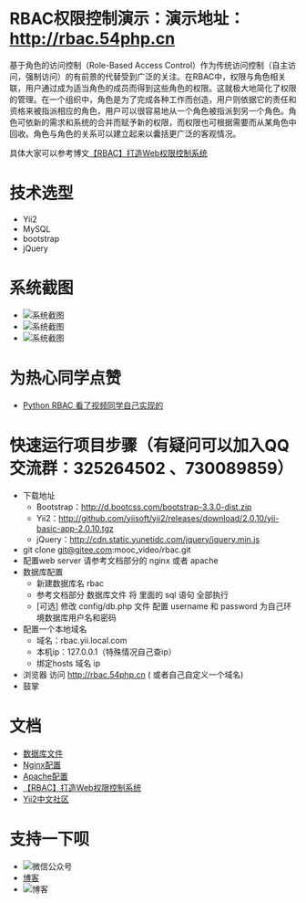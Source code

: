 RBAC权限控制演示：演示地址：http://rbac.54php.cn
================
基于角色的访问控制（Role-Based Access Control）作为传统访问控制（自主访问，强制访问）的有前景的代替受到广泛的关注。在RBAC中，权限与角色相关联，用户通过成为适当角色的成员而得到这些角色的权限。这就极大地简化了权限的管理。在一个组织中，角色是为了完成各种工作而创造，用户则依据它的责任和资格来被指派相应的角色，用户可以很容易地从一个角色被指派到另一个角色。角色可依新的需求和系统的合并而赋予新的权限，而权限也可根据需要而从某角色中回收。角色与角色的关系可以建立起来以囊括更广泛的客观情况。

具体大家可以参考博文[【RBAC】打造Web权限控制系统](http://www.54php.cn/default/42.html)

技术选型
============
* Yii2
* MySQL
* bootstrap
* jQuery

系统截图
====
* ![系统截图](http://cdn.pic1.54php.cn/20161118/14cd34d289c5e5a5fc4adf3b9d1526f4.jpg?imageView/2/w/900)
* ![系统截图](http://cdn.pic1.54php.cn/20161118/97c5ed7df95ae24d1c592d0adb294249.jpg?imageView/2/w/900)
* ![系统截图](http://cdn.pic1.54php.cn/20161118/74cc1b6800630a9ac374c5c963f6433b.jpg?imageView/2/w/900)

为热心同学点赞
===============
* [Python RBAC 看了视频同学自己实现的](https://github.com/gaoyaxing24/RBAC)

快速运行项目步骤（有疑问可以加入QQ交流群：325264502 、730089859）
==================================
* 下载地址
    * Bootstrap：http://d.bootcss.com/bootstrap-3.3.0-dist.zip
    * Yii2：http://github.com/yiisoft/yii2/releases/download/2.0.10/yii-basic-app-2.0.10.tgz
    * jQuery：http://cdn.static.yunetidc.com/jquery/jquery.min.js
* git clone git@gitee.com:mooc_video/rbac.git
* 配置web server 请参考文档部分的 nginx 或者 apache
* 数据库配置
    * 新建数据库名 rbac
    * 参考文档部分 数据库文件 将 里面的 sql 语句 全部执行
    * [可选] 修改 config/db.php 文件 配置 username 和 password 为自己环境数据库用户名和密码
* 配置一个本地域名
    * 域名：rbac.yii.local.com
    * 本机ip：127.0.0.1（特殊情况自己查ip）
    * 绑定hosts   域名  ip
* 浏览器 访问 http://rbac.54php.cn ( 或者自己自定义一个域名)
* 鼓掌

文档
==========
* [数据库文件](./docs/mysql.MD)
* [Nginx配置](./docs/nginx.md)
* [Apache配置](./docs/apache.md)
* [【RBAC】打造Web权限控制系统](http://www.54php.cn/default/42.html)
* [Yii2中文社区](http://www.yiichina.com/doc/guide/2.0/intro-yii)

支持一下呗
============
* ![微信公众号](http://cdn.static.54php.cn/images/weixin/coderonin.jpg?imageView/2/w/300)
* [博客](https://www.54php.cn)
* ![博客](https://www.54php.cn/default/qrcode?qr_text=https%3a%2f%2fwww.54php.cn)

